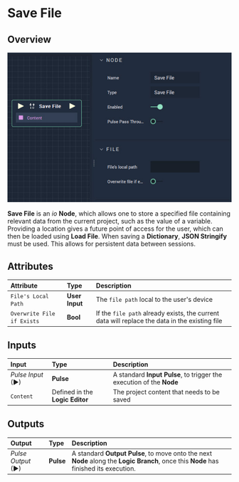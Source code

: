 # Save File

## Overview

![The Save File Node.](../../.gitbook/assets/Savefile.jpg)

**Save File** is an _io_ **Node**, which allows one to store a specified file containing relevant data from the current project, such as the value of a variable. Providing a location gives a future point of access for the user, which can then be loaded using **Load File**. When saving a **Dictionary**, **JSON Stringify** must be used. This allows for persistent data between sessions.

## Attributes

| Attribute | Type | Description |
| :--- | :--- | :--- |
| `File's Local Path` | **User Input** | The `file path` local to the user's device |
| `Overwrite File if Exists` | **Bool** | If the `file path` already exists, the current data will replace the data in the existing file |

## Inputs

| Input | Type | Description |
| :--- | :--- | :--- |
| _Pulse Input_ \(►\) | **Pulse** | A standard **Input Pulse**, to trigger the execution of the **Node** |
| `Content` | Defined in the **Logic Editor** | The project content that needs to be saved |

## Outputs

| Output | Type | Description |
| :--- | :--- | :--- |
| _Pulse Output_ \(►\) | **Pulse** | A standard **Output Pulse**, to move onto the next **Node** along the **Logic Branch**, once this **Node** has finished its execution.|

